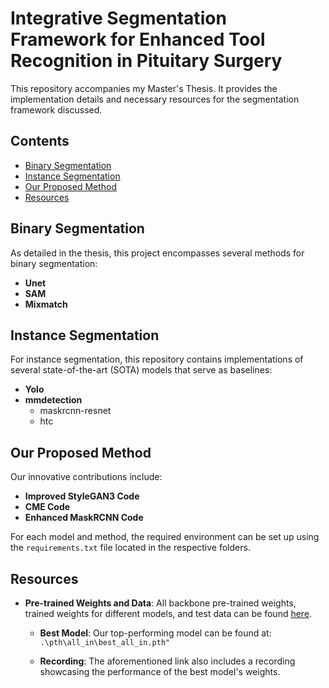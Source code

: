 # Integrative Segmentation Framework for Enhanced Tool Recognition in Pituitary Surgery

This repository accompanies my Master's Thesis. It provides the implementation details and necessary resources for the segmentation framework discussed.

## **Contents**

- [Binary Segmentation](#binary-segmentation)
- [Instance Segmentation](#instance-segmentation)
- [Our Proposed Method](#our-proposed-method)
- [Resources](#resources)

## **Binary Segmentation**

As detailed in the thesis, this project encompasses several methods for binary segmentation:

- **Unet**
- **SAM**
- **Mixmatch**

## **Instance Segmentation**

For instance segmentation, this repository contains implementations of several state-of-the-art (SOTA) models that serve as baselines:

- **Yolo**
- **mmdetection**
  - maskrcnn-resnet
  - htc

## **Our Proposed Method**

Our innovative contributions include:

- **Improved StyleGAN3 Code**
- **CME Code**
- **Enhanced MaskRCNN Code**

For each model and method, the required environment can be set up using the `requirements.txt` file located in the respective folders.

## **Resources**

- **Pre-trained Weights and Data**: All backbone pre-trained weights, trained weights for different models, and test data can be found [here](https://drive.google.com/drive/folders/1jhEfuKI__m2tYJaJNwF8zpjS2_wxn4Yw?usp=drive_link).
  
  - **Best Model**: Our top-performing model can be found at: `.\pth\all_in\best_all_in.pth"`
  
  - **Recording**: The aforementioned link also includes a recording showcasing the performance of the best model's weights.
